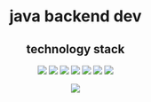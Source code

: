 <h1 align="center">java backend dev</h1>

<h2 align="center">technology stack</h2>

<p align="center">
<img src="https://img.shields.io/badge/java-%23ED8B00.svg?style=for-the-badge&logo=java&logoColor=white">
<img src="https://img.shields.io/badge/spring-%236DB33F.svg?style=for-the-badge&logo=spring&logoColor=white">
<img src="https://img.shields.io/badge/mysql-%2300f.svg?style=for-the-badge&logo=mysql&logoColor=white">
<img src="https://img.shields.io/badge/postgres-%23316192.svg?style=for-the-badge&logo=postgresql&logoColor=white">
<img src="https://img.shields.io/badge/docker-%230db7ed.svg?style=for-the-badge&logo=docker&logoColor=white">
<img src="https://img.shields.io/badge/nginx-%23009639.svg?style=for-the-badge&logo=nginx&logoColor=white">
<img src="https://img.shields.io/badge/git-%23F05033.svg?style=for-the-badge&logo=git&logoColor=white">
</p>

<p align="center">
  <a href="https://skillicons.dev">
    <img src="https://skillicons.dev/icons?i=idea,java,spring,docker,git,gradle,nginx,kafka,aws,mongodb,mysql,postgres,redis" />
  </a>
</p>
